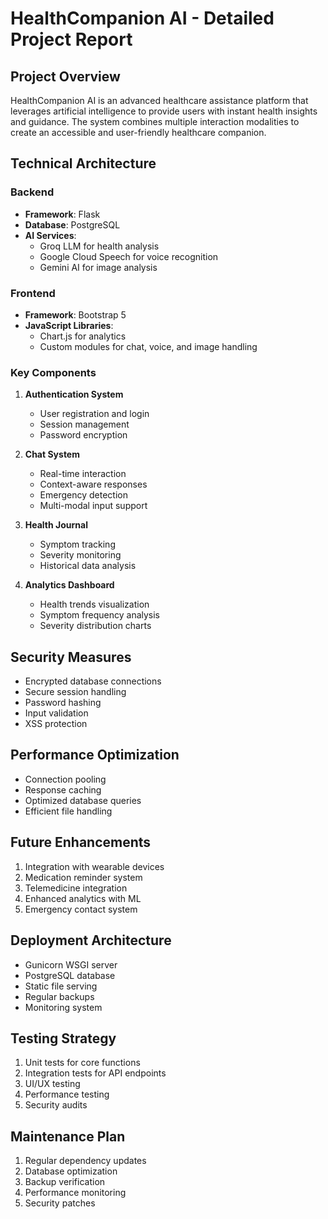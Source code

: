 
# HealthCompanion AI - Detailed Project Report

## Project Overview
HealthCompanion AI is an advanced healthcare assistance platform that leverages artificial intelligence to provide users with instant health insights and guidance. The system combines multiple interaction modalities to create an accessible and user-friendly healthcare companion.

## Technical Architecture

### Backend
- **Framework**: Flask
- **Database**: PostgreSQL
- **AI Services**: 
  - Groq LLM for health analysis
  - Google Cloud Speech for voice recognition
  - Gemini AI for image analysis

### Frontend
- **Framework**: Bootstrap 5
- **JavaScript Libraries**: 
  - Chart.js for analytics
  - Custom modules for chat, voice, and image handling

### Key Components

1. **Authentication System**
   - User registration and login
   - Session management
   - Password encryption

2. **Chat System**
   - Real-time interaction
   - Context-aware responses
   - Emergency detection
   - Multi-modal input support

3. **Health Journal**
   - Symptom tracking
   - Severity monitoring
   - Historical data analysis

4. **Analytics Dashboard**
   - Health trends visualization
   - Symptom frequency analysis
   - Severity distribution charts

## Security Measures
- Encrypted database connections
- Secure session handling
- Password hashing
- Input validation
- XSS protection

## Performance Optimization
- Connection pooling
- Response caching
- Optimized database queries
- Efficient file handling

## Future Enhancements
1. Integration with wearable devices
2. Medication reminder system
3. Telemedicine integration
4. Enhanced analytics with ML
5. Emergency contact system

## Deployment Architecture
- Gunicorn WSGI server
- PostgreSQL database
- Static file serving
- Regular backups
- Monitoring system

## Testing Strategy
1. Unit tests for core functions
2. Integration tests for API endpoints
3. UI/UX testing
4. Performance testing
5. Security audits

## Maintenance Plan
1. Regular dependency updates
2. Database optimization
3. Backup verification
4. Performance monitoring
5. Security patches
